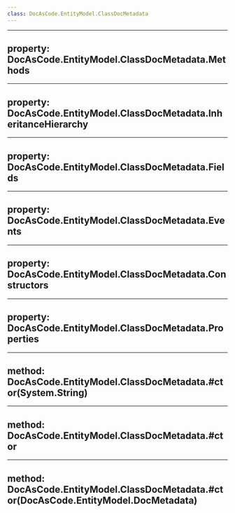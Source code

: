 ```yaml
---
class: DocAsCode.EntityModel.ClassDocMetadata
---
```


---
property: DocAsCode.EntityModel.ClassDocMetadata.Methods
---

---
property: DocAsCode.EntityModel.ClassDocMetadata.InheritanceHierarchy
---

---
property: DocAsCode.EntityModel.ClassDocMetadata.Fields
---

---
property: DocAsCode.EntityModel.ClassDocMetadata.Events
---

---
property: DocAsCode.EntityModel.ClassDocMetadata.Constructors
---

---
property: DocAsCode.EntityModel.ClassDocMetadata.Properties
---

---
method: DocAsCode.EntityModel.ClassDocMetadata.#ctor(System.String)
---

---
method: DocAsCode.EntityModel.ClassDocMetadata.#ctor
---

---
method: DocAsCode.EntityModel.ClassDocMetadata.#ctor(DocAsCode.EntityModel.DocMetadata)
---

